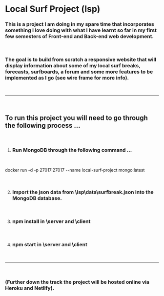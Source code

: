 # Local Surf Project (lsp)

### This is a project I am doing in my spare time that incorporates something I love doing with what I have learnt so far in my first few semesters of Front-end and Back-end web development.

<br>

### The goal is to build from scratch a responsive website that will display information about some of my local surf breaks, forecasts, surfboards, a forum and some more features to be implemented as I go (see wire frame for more info).

<br>

---

<br>

## To run this project you will need to go through the following process ...

<br>

1. ### Run MongoDB through the following command ...

<br>

docker run -d -p 27017:27017 --name local-surf-project mongo:latest

<br>

2. ### Import the json data from \lsp\data\surfbreak.json into the MongoDB database.

<br>

3. ### npm install in \server and \client

<br>

4. ### npm start in \server and \client

<br>

---

<br>

### (Further down the track the project will be hosted online via Heroku and Netlify).
